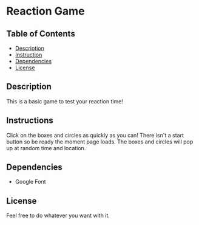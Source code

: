 # Reaction Game

## Table of Contents

* [Description](#description)
* [Instruction](#instruction)
* [Dependencies](#dependencies)
* [License](#license)


## Description

This is a basic game to test your reaction time!

## Instructions

Click on the boxes and circles as quickly as you can! There isn't a start button so be ready the moment page loads. The boxes and circles will pop up at random time and location. 

## Dependencies

* Google Font

## License

Feel free to do whatever you want with it. 